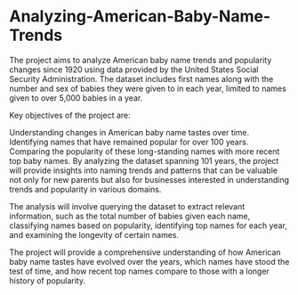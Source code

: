 # Analyzing-American-Baby-Name-Trends
The project aims to analyze American baby name trends and popularity changes since 1920 using data provided by the United States Social Security Administration. The dataset includes first names along with the number and sex of babies they were given to in each year, limited to names given to over 5,000 babies in a year.

Key objectives of the project are:

Understanding changes in American baby name tastes over time.
Identifying names that have remained popular for over 100 years.
Comparing the popularity of these long-standing names with more recent top baby names.
By analyzing the dataset spanning 101 years, the project will provide insights into naming trends and patterns that can be valuable not only for new parents but also for businesses interested in understanding trends and popularity in various domains.

The analysis will involve querying the dataset to extract relevant information, such as the total number of babies given each name, classifying names based on popularity, identifying top names for each year, and examining the longevity of certain names.

The project will provide a comprehensive understanding of how American baby name tastes have evolved over the years, which names have stood the test of time, and how recent top names compare to those with a longer history of popularity.
